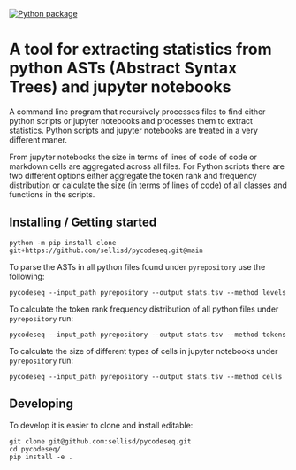 [![Python package](https://github.com/sellisd/pycodeseq/actions/workflows/python-package.yml/badge.svg)](https://github.com/sellisd/pycodeseq/actions/workflows/python-package.yml)

# A tool for extracting statistics from python ASTs (Abstract Syntax Trees) and jupyter notebooks

A command line program that recursively processes files to find either python scripts or jupyter notebooks and processes them to extract statistics. Python scripts and jupyter notebooks are treated in a very different maner.

From jupyter notebooks the size in terms of lines of code of code or markdown cells are aggregated across all files. For Python scripts there are two different options either aggregate the token rank and frequency distribution or calculate the size (in terms of lines of code) of all classes and functions in the scripts.

## Installing / Getting started

```shell
python -m pip install clone git+https://github.com/sellisd/pycodeseq.git@main
```

To parse the ASTs in all python files found under `pyrepository` use the following:

```shell
pycodeseq --input_path pyrepository --output stats.tsv --method levels
```

To calculate the token rank frequency distribution of all python files under `pyrepository` run:

```shell
pycodeseq --input_path pyrepository --output stats.tsv --method tokens
```

To calculate the size of different types of cells in jupyter notebooks under `pyrepository` run:

```shell
pycodeseq --input_path pyrepository --output stats.tsv --method cells
```

## Developing

To develop it is easier to clone and install editable:

```shell
git clone git@github.com:sellisd/pycodeseq.git
cd pycodeseq/
pip install -e .
```
